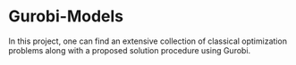 # Gurobi-Models
In this project, one can find an extensive collection of classical optimization problems along with a proposed solution procedure using Gurobi.
